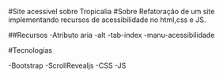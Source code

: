 #Site acessivel sobre Tropicalia
#Sobre
Refatoração de um site implementando recursos de acessibilidade no html,css e JS.

##Recursos
-Atributo aria
-alt
-tab-index
-manu-acessibilidade

#Tecnologias

-Bootstrap
-ScrollRevealjs
-CSS
-JS